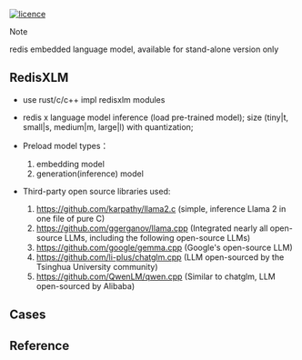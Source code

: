 [![licence](https://img.shields.io/github/license/weedge/redisxlm.svg)](https://github.com/weedge/redisxlm/blob/main/LICENSE)

> [!NOTE]
> redis embedded language model, available for stand-alone version only

## RedisXLM
- use rust/c/c++ impl redisxlm modules  

- redis x language model inference (load pre-trained model); size (tiny|t, small|s, medium|m, large|l) with quantization;

- Preload model types：
   1. embedding model
   2. generation(inference) model

- Third-party open source libraries used:
  1. https://github.com/karpathy/llama2.c (simple, inference Llama 2 in one file of pure C) 
  2. https://github.com/ggerganov/llama.cpp (Integrated nearly all open-source LLMs, including the following open-source LLMs)
  3. https://github.com/google/gemma.cpp (Google's open-source LLM)
  4. https://github.com/li-plus/chatglm.cpp (LLM open-sourced by the Tsinghua University community)
  5. https://github.com/QwenLM/qwen.cpp (Similar to chatglm, LLM open-sourced by Alibaba)

## Cases

## Reference
